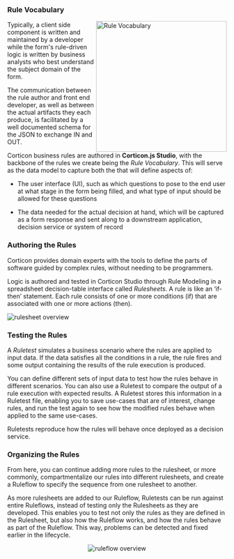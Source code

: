 
### Rule Vocabulary

<img align="right" width="300"  src="https://cdn.jsdelivr.net/gh/corticon/corticon.js-samples@latest/DynamicForms/docs/images/JS%20vocabulary.png"
 title="Rule Vocabulary">

Typically, a client side component is written and maintained by a developer  while the form's rule-driven logic is written by business analysts who  best understand the subject domain of the form.

The communication between the rule author and front end developer, as well as between the actual artifacts they each produce, is facilitated by a well documented schema for the JSON to exchange IN and OUT.

Corticon business rules are authored in **Corticon.js Studio**, with the backbone of the rules we create being the *Rule Vocabulary*. This will serve as the data model to capture both the  that will define aspects of:

- The user interface (UI), such as which questions to pose to the end user at what stage in the form being filled, and what type of input should be allowed for these questions

- The data needed for the actual decision at hand, which will be captured as a form response and sent along to a downstream application, decision service or system of record

### Authoring the Rules

Corticon provides domain experts with the tools to define the parts of software guided by complex rules, without needing to be programmers.

Logic is authored and tested in Corticon Studio through Rule Modeling in a spreadsheet decision-table interface called *Rulesheets*.  A rule is like an ‘if-then’ statement. Each rule consists of one or more conditions (if) that are associated with one or more actions (then).

<p>
  <img  src="https://cdn.jsdelivr.net/gh/corticon/corticon.js-samples/DynamicForms/docs/images/rulesheet%20overview.png" title="rulesheet  overview" >
</p>

### Testing the Rules

A *Ruletest* simulates a business scenario where the rules are applied to input data. If the data satisfies all the conditions in a rule, the rule fires and some output containing the results of the rule execution is produced.

You can define different sets of input data to test how the rules behave in different scenarios. You can also use a Ruletest to compare the output of a rule execution with expected results. A Ruletest stores this information in a Ruletest file, enabling you to save use-cases that are of interest, change rules, and run the test again to see how the modified rules behave when applied to the same use-cases.

Ruletests reproduce how the rules will behave once deployed as a decision service.

### Organizing the Rules

From here, you can continue adding more rules to the rulesheet, or more commonly, compartmentalize our rules into different rulesheets, and create a Ruleflow to specify the sequence from one rulesheet to another.

As more rulesheets are added to our Ruleflow, Ruletests can be run against entire Ruleflows, instead of testing only the Rulesheets as they are developed. This enables you to test not only the rules as they are defined in the Rulesheet, but also how the Ruleflow works, and how the rules behave as part of the Ruleflow. This way, problems can be detected and fixed earlier in the lifecycle.

<p align="center">
  <img  src="https://cdn.jsdelivr.net/gh/corticon/corticon.js-samples/DynamicForms/docs/images/ruleflowBreakdown.png" title="ruleflow overview">
</p>
